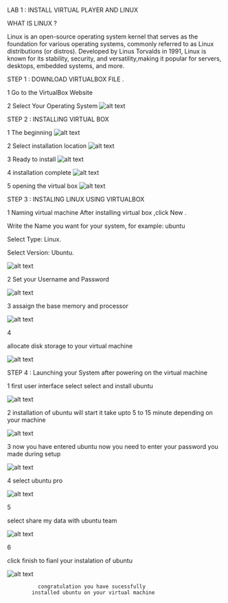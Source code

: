 LAB 1 : INSTALL VIRTUAL PLAYER AND LINUX

WHAT IS LINUX ?

Linux is an open-source operating system kernel that serves as the foundation for various operating systems, commonly referred to as Linux distributions (or distros). Developed by Linus Torvalds in 1991, Linux is known for its stability, security, and versatility,making it popular for servers, desktops, embedded systems, and more.

STEP 1 : DOWNLOAD VIRTUALBOX FILE .

1 Go to the VirtualBox Website

2 Select Your Operating System
![alt text](<file 1 .png>)


STEP 2 : INSTALLING VIRTUAL BOX

1 
 The beginning
![alt text](<file 2.png>)

2
 Select installation location
![alt text](<file 3.png>)

3
 Ready to install
![alt text](4.png)

4
installation complete
![alt text](<file 5.png>)

5 
opening the virtual box
![alt text](<file 6.png>)


STEP 3 : INSTALING LINUX USING VIRTUALBOX

1
 Naming virtual machine
 After installing virtual box ,click New .
 
 Write the Name you want for your system, for example: ubuntu

  Select Type: Linux.

 Select Version: Ubuntu.

![alt text](<fline 7.jpeg>)

2
 Set your  Username and Password

![alt text](<file 8.jpeg>)

3
 assaign the  base memory and processor

![alt text](<file 09.jpeg>)

4

 allocate disk storage to your virtual machine

![alt text](<file 10.jpeg>)

STEP 4 :  Launching your System
   after powering on the virtual machine

1 
   first user interface 
   select select and install ubuntu

![alt text](<photo 11.jpeg>)

2
 installation of ubuntu will start
  it take upto 5 to 15 minute depending on your machine

![alt text](<file 12.jpeg>)

3
 now you have entered  ubuntu 
 now you need to enter your password you made during setup

![alt text](<file 13.jpeg>)

4
 select ubuntu pro 

 ![alt text](<file 14.jpeg>)

5

 select share my data with ubuntu team

![alt text](<file 15.jpeg>)

6

click finish to fianl your instalation of ubuntu

![alt text](<file 16.jpeg>)


              congratulation you have sucessfully 
            installed ubuntu on your virtual machine
 
